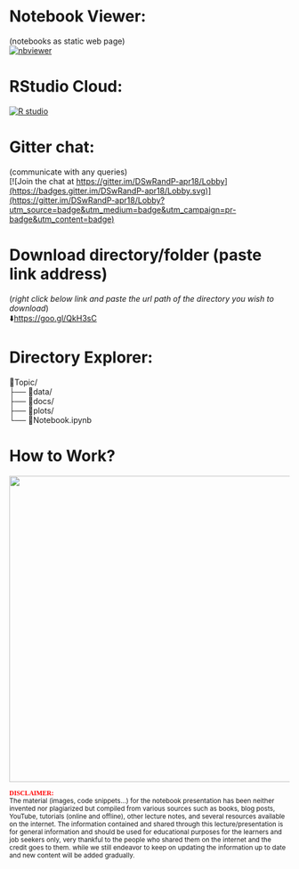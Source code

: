 # Notebook Viewer:  
(notebooks as static web page)  
[![nbviewer](https://user-images.githubusercontent.com/2791223/29387450-e5654c72-8294-11e7-95e4-090419520edb.png)](https://nbviewer.jupyter.org/github/sumendar/AppliedStatsDSMLAIwithR-apr18/tree/master/)

# RStudio Cloud: 
[![R studio](http://mybinder.org/badge_logo.svg)](https://rstudio.cloud/)
    
# Gitter chat: 
(communicate with any queries)  
[![Join the chat at https://gitter.im/DSwRandP-apr18/Lobby](https://badges.gitter.im/DSwRandP-apr18/Lobby.svg)](https://gitter.im/DSwRandP-apr18/Lobby?utm_source=badge&utm_medium=badge&utm_campaign=pr-badge&utm_content=badge)

# Download directory/folder (paste link address)    
(*right click below link and paste the url path of the directory you wish to download*)  
:arrow_down:https://goo.gl/QkH3sC
  
  
# Directory Explorer:      
:open_file_folder:Topic/  
├── :open_file_folder:data/    
├── :open_file_folder:docs/  
├── :open_file_folder:plots/   
└── :closed_book:Notebook.ipynb        
  
    
# How to Work? 
<img src="https://github.com/sumendar/AppliedStatsDSMLAIwithR-apr18/blob/master/00-InstallationAndEnvironmentSetup/plots/F24L2CKGtv.gif" width="850" height="550">  
  
<sub><span style="color:red; font-family:Comic Sans MS">**DISCLAIMER:**</span>  
The material (images, code snippets...) for the notebook presentation has been neither invented nor plagiarized but compiled from various sources such as books, blog posts, YouTube, tutorials (online and offline), other lecture notes, and several resources available on the internet. The information contained and shared through this lecture/presentation is for general information and should be used for educational purposes for the learners and job seekers only, very thankful to the people who shared them on the internet and the credit goes to them. while we still endeavor to keep on updating the information up to date and new content will be added gradually.</sub>
